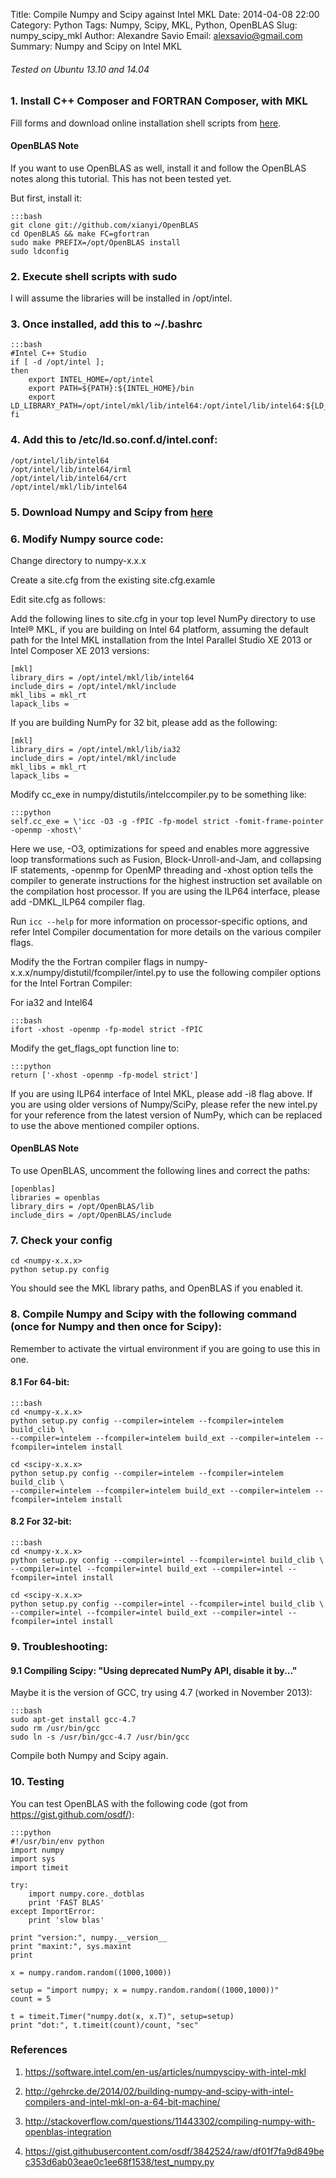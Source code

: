 Title: Compile Numpy and Scipy against Intel MKL
Date: 2014-04-08 22:00
Category: Python
Tags: Numpy, Scipy, MKL, Python, OpenBLAS
Slug: numpy_scipy_mkl
Author: Alexandre Savio
Email: alexsavio@gmail.com
Summary: Numpy and Scipy on Intel MKL

###### Tested on Ubuntu 13.10 and 14.04

### 1. Install C++ Composer and FORTRAN Composer, with MKL

  Fill forms and download online installation shell scripts from [here](http://software.intel.com/en-us/non-commercial-software-development).

#### OpenBLAS Note

  If you want to use OpenBLAS as well, install it and follow the OpenBLAS notes along this tutorial.
  This has not been tested yet.

  But first, install it:

    :::bash
    git clone git://github.com/xianyi/OpenBLAS
    cd OpenBLAS && make FC=gfortran
    sudo make PREFIX=/opt/OpenBLAS install
    sudo ldconfig


### 2. Execute shell scripts with sudo

   I will assume the libraries will be installed in /opt/intel.

### 3. Once installed, add this to ~/.bashrc

    :::bash
    #Intel C++ Studio
    if [ -d /opt/intel ];
    then
        export INTEL_HOME=/opt/intel
        export PATH=${PATH}:${INTEL_HOME}/bin
        export LD_LIBRARY_PATH=/opt/intel/mkl/lib/intel64:/opt/intel/lib/intel64:${LD_LIBRARY_PATH}
    fi

### 4. Add this to /etc/ld.so.conf.d/intel.conf:

    /opt/intel/lib/intel64
    /opt/intel/lib/intel64/irml
    /opt/intel/lib/intel64/crt
    /opt/intel/mkl/lib/intel64

### 5. Download Numpy and Scipy from [here](http://www.scipy.org/scipylib/download.html)

### 6. Modify Numpy source code:

Change directory to numpy-x.x.x

Create a site.cfg from the existing site.cfg.examle

Edit site.cfg as follows:

Add the following lines to site.cfg in your top level NumPy directory to use Intel® MKL, if you are building on Intel 64 platform, assuming the default path for the Intel MKL installation from the Intel Parallel Studio XE 2013 or Intel Composer XE 2013 versions:

    [mkl]
    library_dirs = /opt/intel/mkl/lib/intel64
    include_dirs = /opt/intel/mkl/include
    mkl_libs = mkl_rt
    lapack_libs =

If you are building NumPy for 32 bit, please add as the following:

    [mkl]
    library_dirs = /opt/intel/mkl/lib/ia32
    include_dirs = /opt/intel/mkl/include
    mkl_libs = mkl_rt
    lapack_libs =

Modify cc_exe in numpy/distutils/intelccompiler.py to be something like:

    :::python
    self.cc_exe = \'icc -O3 -g -fPIC -fp-model strict -fomit-frame-pointer -openmp -xhost\'

Here we use, -O3, optimizations for speed and enables more aggressive loop transformations such as Fusion, Block-Unroll-and-Jam, and collapsing IF statements, -openmp for OpenMP threading and -xhost option tells the compiler to generate instructions for the highest instruction set available on the compilation host processor. If you are using the ILP64 interface, please add -DMKL_ILP64 compiler flag.

Run <code>icc --help</code> for more information on processor-specific options, and refer Intel Compiler documentation for more details on the various compiler flags.

Modify the the Fortran compiler flags in numpy-x.x.x/numpy/distutil/fcompiler/intel.py to use the following compiler options for the Intel Fortran Compiler:

For ia32 and Intel64

    :::bash
    ifort -xhost -openmp -fp-model strict -fPIC

Modify the get_flags_opt function line to:

    :::python
    return ['-xhost -openmp -fp-model strict']

If you are using ILP64 interface of Intel MKL, please add -i8 flag above.  If you are using older versions of Numpy/SciPy, please refer the new intel.py for your reference from the latest version of NumPy, which can be replaced to use the above mentioned compiler options.


#### OpenBLAS Note

To use OpenBLAS, uncomment the following lines and correct the paths:

    [openblas]
    libraries = openblas
    library_dirs = /opt/OpenBLAS/lib
    include_dirs = /opt/OpenBLAS/include


### 7. Check your config

    cd <numpy-x.x.x>
    python setup.py config

You should see the MKL library paths, and OpenBLAS if you enabled it.


### 8. Compile Numpy and Scipy with the following command (once for Numpy and then once for Scipy):

Remember to activate the virtual environment if you are going to use this in one.

#### 8.1 For 64-bit:

    :::bash
    cd <numpy-x.x.x>
    python setup.py config --compiler=intelem --fcompiler=intelem build_clib \
    --compiler=intelem --fcompiler=intelem build_ext --compiler=intelem --fcompiler=intelem install

    cd <scipy-x.x.x>
    python setup.py config --compiler=intelem --fcompiler=intelem build_clib \
    --compiler=intelem --fcompiler=intelem build_ext --compiler=intelem --fcompiler=intelem install

#### 8.2 For 32-bit:

    :::bash
    cd <numpy-x.x.x>
    python setup.py config --compiler=intel --fcompiler=intel build_clib \
    --compiler=intel --fcompiler=intel build_ext --compiler=intel --fcompiler=intel install

    cd <scipy-x.x.x>
    python setup.py config --compiler=intel --fcompiler=intel build_clib \
    --compiler=intel --fcompiler=intel build_ext --compiler=intel --fcompiler=intel install

### 9. Troubleshooting:

#### 9.1 Compiling Scipy: "Using deprecated NumPy API, disable it by..."

Maybe it is the version of GCC, try using 4.7 (worked in November 2013):

    :::bash
    sudo apt-get install gcc-4.7
    sudo rm /usr/bin/gcc
    sudo ln -s /usr/bin/gcc-4.7 /usr/bin/gcc

Compile both Numpy and Scipy again.


### 10. Testing

You can test OpenBLAS with the following code (got from <https://gist.github.com/osdf/>):

    :::python
    #!/usr/bin/env python
    import numpy
    import sys
    import timeit

    try:
        import numpy.core._dotblas
        print 'FAST BLAS'
    except ImportError:
        print 'slow blas'

    print "version:", numpy.__version__
    print "maxint:", sys.maxint
    print

    x = numpy.random.random((1000,1000))

    setup = "import numpy; x = numpy.random.random((1000,1000))"
    count = 5

    t = timeit.Timer("numpy.dot(x, x.T)", setup=setup)
    print "dot:", t.timeit(count)/count, "sec"



### References

1. <https://software.intel.com/en-us/articles/numpyscipy-with-intel-mkl>

2. <http://gehrcke.de/2014/02/building-numpy-and-scipy-with-intel-compilers-and-intel-mkl-on-a-64-bit-machine/>

3. <http://stackoverflow.com/questions/11443302/compiling-numpy-with-openblas-integration>

4. <https://gist.githubusercontent.com/osdf/3842524/raw/df01f7fa9d849bec353d6ab03eae0c1ee68f1538/test_numpy.py>
